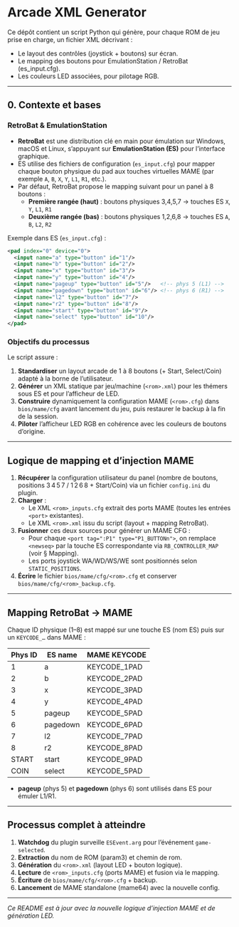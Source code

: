 # Arcade XML Generator

Ce dépôt contient un script Python qui génère, pour chaque ROM de jeu prise en charge, un fichier XML décrivant :

- Le layout des contrôles (joystick + boutons) sur écran.
- Le mapping des boutons pour EmulationStation / RetroBat (es_input.cfg).
- Les couleurs LED associées, pour pilotage RGB.

---

## 0. Contexte et bases

### RetroBat & EmulationStation

- **RetroBat** est une distribution clé en main pour émulation sur Windows, macOS et Linux, s’appuyant sur **EmulationStation (ES)** pour l’interface graphique.
- ES utilise des fichiers de configuration (`es_input.cfg`) pour mapper chaque bouton physique du pad aux touches virtuelles MAME (par exemple `A`, `B`, `X`, `Y`, `L1`, `R1`, etc.).
- Par défaut, RetroBat propose le mapping suivant pour un panel à 8 boutons :
  - **Première rangée (haut)** : boutons physiques 3,4,5,7 → touches ES `X`, `Y`, `L1`, `R1`
  - **Deuxième rangée (bas)** : boutons physiques 1,2,6,8 → touches ES `A`, `B`, `L2`, `R2`

Exemple dans ES (`es_input.cfg`) :
```xml
<pad index="0" device="0">
  <input name="a" type="button" id="1"/>
  <input name="b" type="button" id="2"/>
  <input name="x" type="button" id="3"/>
  <input name="y" type="button" id="4"/>
  <input name="pageup" type="button" id="5"/>   <!-- phys 5 (L1) -->
  <input name="pagedown" type="button" id="6"/> <!-- phys 6 (R1) -->
  <input name="l2" type="button" id="7"/>
  <input name="r2" type="button" id="8"/>
  <input name="start" type="button" id="9"/>
  <input name="select" type="button" id="10"/>
</pad>
```

### Objectifs du processus

Le script assure :

1. **Standardiser** un layout arcade de 1 à 8 boutons (+ Start, Select/Coin) adapté à la borne de l’utilisateur.
2. **Générer** un XML statique par jeu/machine (`<rom>.xml`) pour les thémers sous ES et pour l’afficheur de LED.
3. **Construire** dynamiquement la configuration MAME (`<rom>.cfg`) dans `bios/mame/cfg` avant lancement du jeu, puis restaurer le backup à la fin de la session.
4. **Piloter** l’afficheur LED RGB en cohérence avec les couleurs de boutons d’origine.

---

## Logique de mapping et d’injection MAME

1. **Récupérer** la configuration utilisateur du panel (nombre de boutons, positions 3 4 5 7 / 1 2 6 8 + Start/Coin) via un fichier `config.ini` du plugin.
2. **Charger** :
   - Le XML `<rom>_inputs.cfg` extrait des ports MAME (toutes les entrées `<port>` existantes).
   - Le XML `<rom>.xml` issu du script (layout + mapping RetroBat).  
3. **Fusionner** ces deux sources pour générer un MAME CFG :
   - Pour chaque `<port tag=":P1" type="P1_BUTTONn">`, on remplace `<newseq>` par la touche ES correspondante via `RB_CONTROLLER_MAP` (voir § Mapping).  
   - Les ports joystick WA/WD/WS/WE sont positionnés selon `STATIC_POSITIONS`.  
4. **Écrire** le fichier `bios/mame/cfg/<rom>.cfg` et conserver `bios/mame/cfg/<rom>_backup.cfg`.

---

## Mapping RetroBat → MAME

Chaque ID physique (1–8) est mappé sur une touche ES (nom ES) puis sur un `KEYCODE_…` dans MAME :

| Phys ID | ES name   | MAME KEYCODE      |
| ------- | --------- | ----------------- |
| 1       | a         | KEYCODE_1PAD      |
| 2       | b         | KEYCODE_2PAD      |
| 3       | x         | KEYCODE_3PAD      |
| 4       | y         | KEYCODE_4PAD      |
| 5       | pageup    | KEYCODE_5PAD      |
| 6       | pagedown  | KEYCODE_6PAD      |
| 7       | l2        | KEYCODE_7PAD      |
| 8       | r2        | KEYCODE_8PAD      |
| START   | start     | KEYCODE_9PAD      |
| COIN    | select    | KEYCODE_5PAD      |

- **pageup** (phys 5) et **pagedown** (phys 6) sont utilisés dans ES pour émuler L1/R1.
---

## Processus complet à atteindre

1. **Watchdog** du plugin surveille `ESEvent.arg` pour l’événement `game-selected`.
2. **Extraction** du nom de ROM (param3) et chemin de rom.
3. **Génération** du `<rom>.xml` (layout LED + bouton logique).
4. **Lecture** de `<rom>_inputs.cfg` (ports MAME) et fusion via le mapping.
5. **Écriture** de `bios/mame/cfg/<rom>.cfg` + backup.
6. **Lancement** de MAME standalone (mame64) avec la nouvelle config.

---

*Ce README est à jour avec la nouvelle logique d’injection MAME et de génération LED.*

